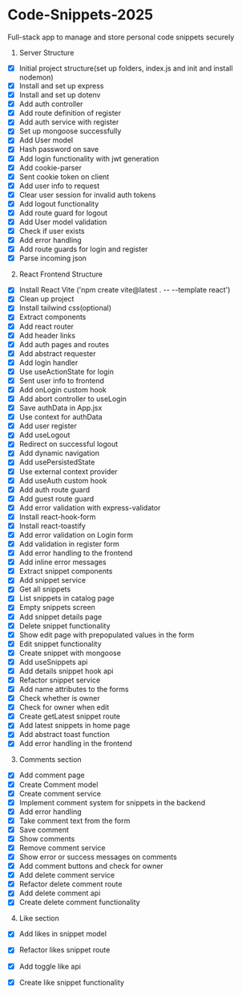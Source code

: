 # Code-Snippets-2025
Full-stack app to manage and store personal code snippets securely

1. Server Structure
 - [x] Initial project structure(set up folders, index.js and init and install nodemon)
 - [x] Install and set up express
 - [x] Install and set up dotenv
 - [x] Add auth controller
 - [x] Add route definition of register
 - [x] Add auth service with register
 - [x] Set up mongoose successfully
 - [x] Add User model
 - [x] Hash password on save
 - [x] Add login functionality with jwt generation
 - [x] Add cookie-parser
 - [x] Sent cookie token on client
 - [x] Add user info to request
 - [x] Clear user session for invalid auth tokens
 - [x] Add logout functionality
 - [x] Add route guard for logout
 - [x] Add User model validation
 - [x] Check if user exists
 - [x] Add error handling
 - [x] Add route guards for login and register
 - [x] Parse incoming json
2. React Frontend Structure
 - [x] Install React Vite ('npm create vite@latest . -- --template react')
 - [x] Clean up project
 - [x] Install tailwind css(optional)
 - [x] Extract components
 - [x] Add react router
 - [x] Add header links
 - [x] Add auth pages and routes
 - [x] Add abstract requester
 - [x] Add login handler
 - [x] Use useActionState for login
 - [x] Sent user info to frontend
 - [x] Add onLogin custom hook
 - [x] Add abort controller to useLogin
 - [x] Save authData in App.jsx
 - [x] Use context for authData
 - [x] Add user register
 - [x] Add useLogout
 - [x] Redirect on successful logout
 - [x] Add dynamic navigation
 - [x] Add usePersistedState
 - [x] Use external context provider
 - [x] Add useAuth custom hook
 - [x] Add auth route guard
 - [x] Add guest route guard
 - [x] Add error validation with express-validator
 - [x] Install react-hook-form
 - [x] Install react-toastify
 - [x] Add error validation on Login form
 - [x] Add validation in register form
 - [x] Add error handling to the frontend
 - [x] Add inline error messages
 - [x] Extract snippet components
 - [x] Add snippet service
 - [x] Get all snippets
 - [x] List snippets in catalog page
 - [x] Empty snippets screen
 - [x] Add snippet details page
 - [x] Delete snippet functionality
 - [x] Show edit page with prepopulated values in the form
 - [x] Edit snippet functionality
 - [x] Create snippet with mongoose
 - [x] Add useSnippets api
 - [x] Add details snippet hook api
 - [x] Refactor snippet service
 - [x] Add name attributes to the forms
 - [x] Check whether is owner
 - [x] Check for owner when edit
 - [x] Create getLatest snippet route
 - [x] Add latest snippets in home page
 - [x] Add abstract toast function
 - [x] Add error handling in the frontend
3. Comments section
 - [x] Add comment page
 - [x] Create Comment model
 - [x] Create comment service
 - [x] Implement comment system for snippets in the backend
 - [x] Add error handling
 - [x] Take comment text from the form
 - [x] Save comment
 - [x] Show comments
 - [x] Remove comment service
 - [x] Show error or success messages on comments
 - [x] Add comment buttons and check for owner
 - [x] Add delete comment service
 - [x] Refactor delete comment route
 - [x] Add delete comment api
 - [x] Create delete comment functionality
4. Like section
 - [x] Add likes in snippet model
 - [x] Refactor likes snippet route
 - [x] Add toggle like api
 - [x] Create like snippet functionality
 

